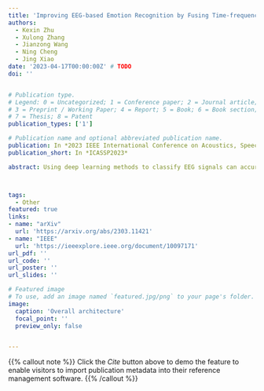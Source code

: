 ```yaml
---
title: 'Improving EEG-based Emotion Recognition by Fusing Time-frequency And Spatial Representations'
authors:
  - Kexin Zhu
  - Xulong Zhang
  - Jianzong Wang
  - Ning Cheng
  - Jing Xiao 
date: '2023-04-17T00:00:00Z' # TODO
doi: ''


# Publication type.
# Legend: 0 = Uncategorized; 1 = Conference paper; 2 = Journal article;
# 3 = Preprint / Working Paper; 4 = Report; 5 = Book; 6 = Book section;
# 7 = Thesis; 8 = Patent
publication_types: ['1']

# Publication name and optional abbreviated publication name.
publication: In *2023 IEEE International Conference on Acoustics, Speech and Signal Processing*
publication_short: In *ICASSP2023*

abstract: Using deep learning methods to classify EEG signals can accurately identify people's emotions. However, existing studies have rarely considered the application of the information in another domain's representations to feature selection in the time-frequency domain. We propose a classification network of EEG signals based on the cross-domain feature fusion method, which makes the network more focused on the features most related to brain activities and thinking changes by using the multi-domain attention mechanism. In addition, we propose a two-step fusion method and apply these methods to the EEG emotion recognition network. Experimental results show that our proposed network, which combines multiple representations in the time-frequency domain and spatial domain, outperforms previous methods on public datasets and achieves state-of-the-art at present.



tags:
  - Other
featured: true
links:
- name: "arXiv"
  url: 'https://arxiv.org/abs/2303.11421'
- name: "IEEE"
  url: 'https://ieeexplore.ieee.org/document/10097171'
url_pdf: ''
url_code: ''
url_poster: ''
url_slides: ''

# Featured image
# To use, add an image named `featured.jpg/png` to your page's folder.
image:
  caption: 'Overall architecture'
  focal_point: ''
  preview_only: false


---
```


{{% callout note %}}
Click the _Cite_ button above to demo the feature to enable visitors to import publication metadata into their reference management software.
{{% /callout %}}

